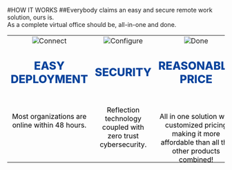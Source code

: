 #HOW IT WORKS
##Everybody claims an easy and secure remote work solution, ours is.<br/>As a complete virtual office should be, all-in-one and done.
<br/>

||||
|:--:|:--:|:--:|
|![Connect](articles/products/api400.md/how.md/connect.png)|![Configure](articles//products/api400.md/how.md/configure.png)|![Done](articles/products/api400.md/how.md/savings.png)|
|<p style="font-size: 1.6em; font-weight: 800; color: #07439c">EASY DEPLOYMENT</p><br/><p style="color: black; height: 6em;">Most organizations are online within 48 hours.</p>|<p style="font-size: 1.6em; font-weight: 800; color: #07439c">SECURITY</p><br/><p style="color: black; height: 6em;">Reflection technology coupled with zero trust cybersecurity.</p>|<p style="font-size: 1.6em; font-weight: 800; color: #07439c">REASONABLE PRICE</p><br/><p style="color: black; height: 6em;">All in one solution with customized pricing making it more affordable than all the other products combined!</p >|